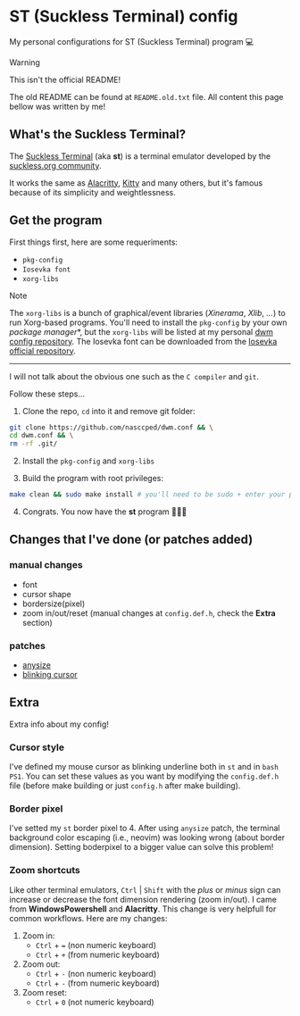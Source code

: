 ST (Suckless Terminal) config
=============================

My personal configurations for ST (Suckless Terminal) program 💻

> [!WARNING]
>
> This isn't the official README!
>
> The old README can be found at `README.old.txt` file. All content
> this page bellow was written by me!

## What's the Suckless Terminal?

The [Suckless Terminal](https://st.suckless.org/) (aka **st**) is a
terminal emulator developed by the
[suckless.org community](https://suckless.org/).

It works the same as [Alacritty](https://alacritty.org/),
[Kitty](https://sw.kovidgoyal.net/kitty/) and many others, but it's
famous because of its simplicity and weightlessness.

## Get the program

First things first, here are some requeriments:

- `pkg-config`
- `Iosevka font`
- `xorg-libs`

> [!NOTE]
>
> The `xorg-libs` is a bunch of graphical/event libraries
> (_Xinerama_, _Xlib_, _..._) to run Xorg-based programs. You'll need
> to install the `pkg-config` by your own *package manager**, but the
> `xorg-libs` will be listed at my personal
> [dwm config repository](https://github.com/nasccped/dwm.conf). The
> Iosevka font can be downloaded from the
> [Iosevka official repository](https://github.com/be5invis/Iosevka).
>
> ---
>
> I will not talk about the obvious one such as the `C compiler` and
> `git`.

Follow these steps...

1. Clone the repo, `cd` into it and remove git folder:

```sh
git clone https://github.com/nasccped/dwm.conf && \
cd dwm.conf && \
rm -rf .git/
```

2. Install the `pkg-config` and `xorg-libs`

3. Build the program with root privileges:

```sh
make clean && sudo make install # you'll need to be sudo + enter your pass
```

4. Congrats. You now have the **st** program 🎉🎉🎉

## Changes that I've done (or patches added)

### manual changes

- font
- cursor shape
- bordersize(pixel)
- zoom in/out/reset (manual changes at `config.def.h`, check the
  **Extra** section)

### patches

- [anysize](https://st.suckless.org/patches/anysize/)
- [blinking cursor](https://st.suckless.org/patches/blinking_cursor/)

## Extra

Extra info about my config!

### Cursor style

I've defined my mouse cursor as blinking underline both in `st` and
in `bash PS1`. You can set these values as you want by modifying the
`config.def.h` file (before make building or just `config.h` after
make building).

### Border pixel

I've setted my `st` border pixel to 4. After using `anysize` patch,
the terminal background color escaping (i.e., neovim) was looking
wrong (about border dimension). Setting boderpixel to a bigger value
can solve this problem!

### Zoom shortcuts

Like other terminal emulators, `Ctrl` | `Shift` with the _plus_ or
_minus_ sign can increase or decrease the font dimension rendering
(zoom in/out). I came from **WindowsPowershell** and **Alacritty**.
This change is very helpfull for common workflows. Here are my
changes:

1. Zoom in:
    - `Ctrl` + `=` (non numeric keyboard)
    - `Ctrl` + `+` (from numeric keyboard)
2. Zoom out:
    - `Ctrl` + `-` (non numeric keyboard)
    - `Ctrl` + `-` (from numeric keyboard)
3. Zoom reset:
    - `Ctrl` + `0` (not numeric keyboard)
